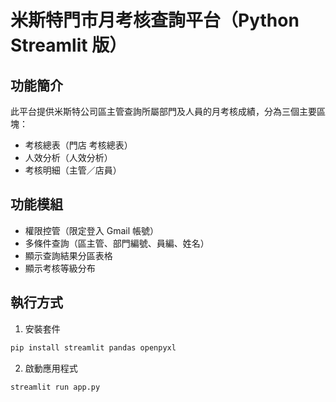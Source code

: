 # 米斯特門市月考核查詢平台（Python Streamlit 版）

## 功能簡介

此平台提供米斯特公司區主管查詢所屬部門及人員的月考核成績，分為三個主要區塊：
- 考核總表（門店 考核總表）
- 人效分析（人效分析）
- 考核明細（主管／店員）

## 功能模組

- 權限控管（限定登入 Gmail 帳號）
- 多條件查詢（區主管、部門編號、員編、姓名）
- 顯示查詢結果分區表格
- 顯示考核等級分布

## 執行方式

1. 安裝套件
```bash
pip install streamlit pandas openpyxl
```

2. 啟動應用程式
```bash
streamlit run app.py
```
